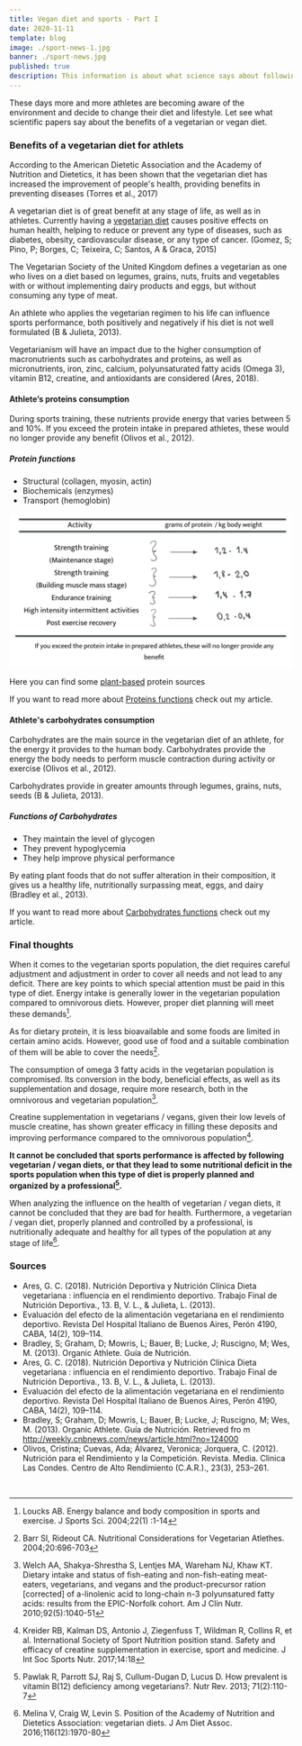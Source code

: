 ```yaml
---
title: Vegan diet and sports - Part I
date: 2020-11-11
template: blog
image: ./sport-news-1.jpg
banner: ./sport-news.jpg
published: true
description: This information is about what science says about following a vegetarian/vegan diet when being an amateur athlete or professional athlete.
---
```


These days more and more athletes are becoming aware of the environment and decide to change their diet and lifestyle. Let see what scientific papers say about the benefits of a vegetarian or vegan diet.

### Benefits of a vegetarian diet for athlets

According to the American Dietetic Association and the Academy of Nutrition and Dietetics, it has been shown that the vegetarian diet has increased the improvement of people's health, providing benefits in preventing diseases (Torres et al., 2017)

A vegetarian diet is of great benefit at any stage of life, as well as in athletes. Currently having a <a href="https://rociojalifi.com/blog/science-plant-based/" target="_blank" rel="noopener noreferrer">vegetarian diet</a> causes positive effects on human health, helping to reduce or prevent any type of diseases, such as diabetes, obesity, cardiovascular disease, or any type of cancer. (Gomez, S; Pino, P; Borges, C; Teixeira, C; Santos, A & Graca, 2015)

The Vegetarian Society of the United Kingdom defines a vegetarian as one who lives on a diet based on legumes, grains, nuts, fruits and vegetables with or without implementing dairy products and eggs, but without consuming any type of meat.

An athlete who applies the vegetarian regimen to his life can influence sports performance, both positively and negatively if his diet is not well formulated (B & Julieta, 2013).

Vegetarianism will have an impact due to the higher consumption of macronutrients such as carbohydrates and proteins, as well as micronutrients, iron, zinc, calcium, polyunsaturated fatty acids (Omega 3), vitamin B12, creatine, and antioxidants are considered (Ares, 2018).

#### Athlete’s proteins consumption

During sports training, these nutrients provide energy that varies between 5 and 10%. If you exceed the protein intake in prepared athletes, these would no longer provide any benefit (Olivos et al., 2012).

##### Protein functions

- Structural (collagen, myosin, actin)
- Biochemicals (enzymes)
- Transport (hemoglobin)

![home](./protein-amount.jpg)

Here you can find some <a href="https://rociojalifi.com/blog/science-plant-based/" target="_blank" rel="noopener noreferrer">plant-based</a> protein sources

If you want to read more about <a href="https://rociojalifi.com/blog/proteins/" target="_blank" rel="noopener noreferrer">Proteins functions</a> check out my article.

#### Athlete's carbohydrates consumption

Carbohydrates are the main source in the vegetarian diet of an athlete, for the energy it provides to the human body. Carbohydrates provide the energy the body needs to perform muscle contraction during activity or exercise (Olivos et al., 2012).

Carbohydrates provide in greater amounts through legumes, grains, nuts, seeds (B & Julieta, 2013).

##### Functions of Carbohydrates

- They maintain the level of glycogen
- They prevent hypoglycemia
- They help improve physical performance

By eating plant foods that do not suffer alteration in their composition, it gives us a healthy life, nutritionally surpassing meat, eggs, and dairy (Bradley et al., 2013).

If you want to read more about <a href="https://rociojalifi.com/blog/carbohydrates/" target="_blank" rel="noopener noreferrer">Carbohydrates functions</a> check out my article.

### Final thoughts

When it comes to the vegetarian sports population, the diet requires careful adjustment and adjustment in order to cover all needs and not lead to any deficit. There are key points to which special attention must be paid in this type of diet. Energy intake is generally lower in the vegetarian population compared to omnivorous diets. However, proper diet planning will meet these demands[^2].

As for dietary protein, it is less bioavailable and some foods are limited in certain amino acids. However, good use of food and a suitable combination of them will be able to cover the needs[^3].

The consumption of omega 3 fatty acids in the vegetarian population is compromised. Its conversion in the body, beneficial effects, as well as its supplementation and dosage, require more research, both in the omnivorous and vegetarian population[^4].

Creatine supplementation in vegetarians / vegans, given their low levels of muscle creatine, has shown greater efficacy in filling these deposits and improving performance compared to the omnivorous population[^5].

**It cannot be concluded that sports performance is affected by following vegetarian / vegan diets, or that they lead to some nutritional deficit in the sports population when this type of diet is properly planned and organized by a professional[^6].**

When analyzing the influence on the health of vegetarian / vegan diets, it cannot be concluded that they are bad for health. Furthermore, a vegetarian / vegan diet, properly planned and controlled by a professional, is nutritionally adequate and healthy for all types of the population at any stage of life[^1].

### Sources

- Ares, G. C. (2018). Nutrición Deportiva y Nutrición Clínica Dieta vegetariana : influencia en el rendimiento deportivo. Trabajo Final de Nutrición Deportiva., 13. B, V. L., & Julieta, L. (2013).
- Evaluación del efecto de la alimentación vegetariana en el rendimiento deportivo. Revista Del Hospital Italiano de Buenos Aires, Perón 4190, CABA, 14(2), 109–114.
- Bradley, S; Graham, D; Mowris, L; Bauer, B; Lucke, J; Ruscigno, M; Wes, M. (2013). Organic Athlete. Guía de Nutrición.
- Ares, G. C. (2018). Nutrición Deportiva y Nutrición Clínica Dieta vegetariana : influencia en el rendimiento deportivo. Trabajo Final de Nutrición Deportiva., 13. B, V. L., & Julieta, L. (2013).
- Evaluación del efecto de la alimentación vegetariana en el rendimiento deportivo. Revista Del Hospital Italiano de Buenos Aires, Perón 4190, CABA, 14(2), 109–114.
- Bradley, S; Graham, D; Mowris, L; Bauer, B; Lucke, J; Ruscigno, M; Wes, M. (2013). Organic Athlete. Guía de Nutrición. Retrieved fro m http://weekly.cnbnews.com/news/article.html?no=124000
- Olivos, Cristina; Cuevas, Ada; Álvarez, Veronica; Jorquera, C. (2012). Nutrición para el Rendimiento y la Competición. Revista. Media. Clinica Las Condes. Centro de Alto Rendimiento (C.A.R.)., 23(3), 253–261.

<br />

[^2]: Loucks AB. Energy balance and body composition in sports and exercise. J Sports Sci. 2004;22(1) :1-14
[^3]: Barr SI, Rideout CA. Nutritional Considerations for Vegetarian Atlethes. 2004;20:696-703
[^4]: Welch AA, Shakya-Shrestha S, Lentjes MA, Wareham NJ, Khaw KT. Dietary intake and status of fish-eating and non-fish-eating meat-eaters, vegetarians, and vegans and the product-precursor ration [corrected] of a-linolenic acid to long-chain n-3 polyunsatured fatty acids: results from the EPIC-Norfolk cohort. Am J Clin Nutr. 2010;92(5):1040-51
[^5]: Kreider RB, Kalman DS, Antonio J, Ziegenfuss T, Wildman R, Collins R, et al. International Society of Sport Nutrition position stand. Safety and efficacy of creatine supplementation in exercise, sport and medicine. J Int Soc Sports Nutr. 2017;14:18
[^6]: Pawlak R, Parrott SJ, Raj S, Cullum-Dugan D, Lucus D. How prevalent is vitamin B(12) deficiency among vegetarians?. Nutr Rev. 2013; 71(2):110-7
[^1]: Melina V, Craig W, Levin S. Position of the Academy of Nutrition and Dietetics Association: vegetarian diets. J Am Diet Assoc. 2016;116(12):1970-80
